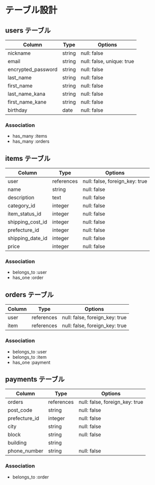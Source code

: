 # テーブル設計

## users テーブル

| Column             | Type       | Options     |
| ------------------ | ---------- | ----------- |
| nickname           | string     | null: false |
| email              | string     | null: false, unique: true |
| encrypted_password | string     | null: false |
| last_name          | string     | null: false |
| first_name         | string     | null: false |
| last_name_kana     | string     | null: false |
| first_name_kane    | string     | null: false |
| birthday           | date       | null: false |

### Association

- has_many :items
- has_many :orders

## items テーブル

| Column             | Type       | Options     |
| ------------------ | ---------- | ----------- |
| user               | references | null: false, foreign_key: true |
| name               | string     | null: false |
| description        | text       | null: false |
| category_id        | integer    | null: false |
| item_status_id     | integer    | null: false |
| shipping_cost_id   | integer    | null: false |
| prefecture_id      | integer    | null: false |
| shipping_date_id   | integer    | null: false |
| price              | integer    | null: false |

### Association

- belongs_to :user
- has_one :order

## orders テーブル

| Column             | Type       | Options     |
| ------------------ | ---------- | ----------- |
| user               | references | null: false, foreign_key: true |
| item               | references | null: false, foreign_key: true |

### Association

- belongs_to :user
- belongs_to :item
- has_one :payment

## payments テーブル

| Column             | Type       | Options     |
| ------------------ | ---------- | ----------- |
| orders             | references | null: false, foreign_key: true |
| post_code          | string     | null: false |
| prefecture_id      | integer    | null: false |
| city               | string     | null: false |
| block              | string     | null: false |
| building           | string     |             |
| phone_number       | string     | null: false |

### Association

- belongs_to :order
